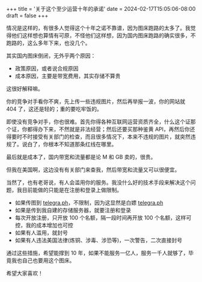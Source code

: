 +++
title = '关于这个至少运营十年的承诺'
date = 2024-02-17T15:05:06-08:00
draft = false
+++

情况是这样的，有很多人觉得这个十年之诺不靠谱，因为图床跑路的太多了。我觉得他们这样想也算情有可原，不怪他们这样想，因为国内图床跑路的确实很多，不跑路的，这么多年下来，也没几个。

其实国内图床倒闭，无外乎两个原因：

- 政策原因，或者说合规原因
- 成本原因，主要是带宽费用，其实存储不算贵

这很好解释嘛。

你的竞争对手看你不爽，先上传一些违规图片，然后再举报一波，你的网站就 404 了，这还是轻的；重的要吃牢饭的。

即使没有竞争对手，你也很难。首先你得各种互联网运营资质齐全，什么这个证那个证，你都得办下来，不然就是非法经营；然后还要买那种鉴黄 API，再然后你还得要时不时接受有关部门的检查，而且很多情况下，本来不违规的图片，就突然违规了。说白了，你根本不知道那条红线在哪里。

最后就是成本了，国内带宽和流量都是论 M 和 GB 卖的，很贵。

但我在美国啊，这边没有有关部门来查我，然后带宽和流量又可以很便宜。

当然了，也有老哥说，有人会滥用你的服务。我没什么好的技术手段来解决这个问题，我目前能做的只能是在注册和登录上做限制。

- 如果传图到 [telegra.ph](https://telegra.ph)，不限制，因为这显然是白嫖 [telegra.ph](https://telegra.ph)
- 如果是传到我自建的存储服务器，就要注册和登录
- 每次开放注册，只开放 100 个名额，隔一段时间再开放 100 个名额，这样可控，我的成本增加也可控
- 如果有人滥用，就封号
- 如果有人违法美国法律(炼铜、涉毒、涉恐等)，一次警告，二次直接封号

通过这些措施，希望能撑到 10 年，如果不能服务一亿人，服务一千人就够了，毕竟我也自己也要用这个图床。

希望大家喜欢！
